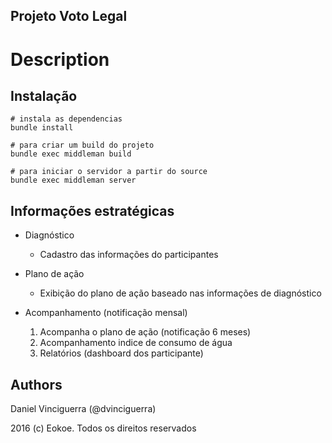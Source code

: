 ## Projeto Voto Legal

# Description



## Instalação

```
# instala as dependencias
bundle install

# para criar um build do projeto
bundle exec middleman build

# para iniciar o servidor a partir do source
bundle exec middleman server
```


## Informações estratégicas

- Diagnóstico
    - Cadastro das informações do participantes

- Plano de ação
    - Exibição do plano de ação baseado nas informações de diagnóstico

- Acompanhamento (notificação mensal)
    1. Acompanha o plano de ação (notificação 6 meses)
    2. Acompanhamento indice de consumo de água
    3. Relatórios (dashboard dos participante)




## Authors

Daniel Vinciguerra (@dvinciguerra)

2016 (c) Eokoe. Todos os direitos reservados

